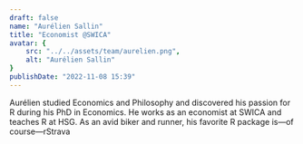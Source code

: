 ```yaml
---
draft: false
name: "Aurélien Sallin"
title: "Economist @SWICA"
avatar: {
    src: "../../assets/team/aurelien.png",
    alt: "Aurélien Sallin"
}
publishDate: "2022-11-08 15:39"
---
```


Aurélien studied Economics and Philosophy and discovered his passion for R during his PhD in Economics. He works as an economist at SWICA and teaches R at HSG. As an avid biker and runner, his favorite R package is—of course—rStrava